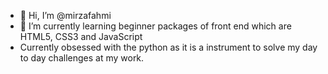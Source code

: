- 👋 Hi, I’m @mirzafahmi
- 🌱 I’m currently learning beginner packages of front end which are HTML5, CSS3 and JavaScript
- Currently obsessed with the python as it is a instrument to solve my day to day challenges at my work.

<!---
mirzafahmi/mirzafahmi is a ✨ special ✨ repository because its `README.md` (this file) appears on your GitHub profile.
You can click the Preview link to take a look at your changes.
--->
